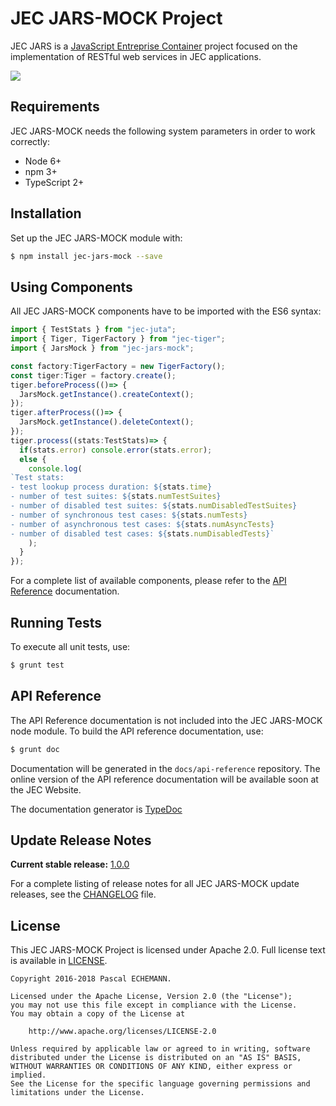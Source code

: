 # JEC JARS-MOCK Project

JEC JARS is a [JavaScript Entreprise Container][jec-url] project focused on the implementation of RESTful web services in JEC applications.

[![][jec-logo]][jec-url]

## Requirements

JEC JARS-MOCK needs the following system parameters in order to work correctly:

- Node 6+
- npm 3+
- TypeScript 2+

## Installation

Set up the JEC JARS-MOCK module with:

```bash
$ npm install jec-jars-mock --save
```

## Using Components

All JEC JARS-MOCK components have to be imported with the ES6 syntax:

```javascript
import { TestStats } from "jec-juta";
import { Tiger, TigerFactory } from "jec-tiger";
import { JarsMock } from "jec-jars-mock";

const factory:TigerFactory = new TigerFactory();
const tiger:Tiger = factory.create();
tiger.beforeProcess(()=> {
  JarsMock.getInstance().createContext();
});
tiger.afterProcess(()=> {
  JarsMock.getInstance().deleteContext();
});
tiger.process((stats:TestStats)=> {
  if(stats.error) console.error(stats.error);
  else {
    console.log(
`Test stats:
- test lookup process duration: ${stats.time}
- number of test suites: ${stats.numTestSuites}
- number of disabled test suites: ${stats.numDisabledTestSuites}
- number of synchronous test cases: ${stats.numTests}
- number of asynchronous test cases: ${stats.numAsyncTests}
- number of disabled test cases: ${stats.numDisabledTests}`
    );
  }
});
```

For a complete list of available components, please refer to the [API Reference](#api-reference) documentation.

## Running Tests

To execute all unit tests, use:

```bash
$ grunt test
```

## API Reference

The API Reference documentation is not included into the JEC JARS-MOCK node module. To build the API reference documentation, use:

```bash
$ grunt doc
```

Documentation will be generated in the `docs/api-reference` repository.
The online version of the  API reference documentation will be available soon at the JEC Website.

The documentation generator is [TypeDoc](http://typedoc.org/)

## Update Release Notes

**Current stable release:** [1.0.0](CHANGELOG.md#jec-jars-mock-1.0.0)
 
For a complete listing of release notes for all JEC JARS-MOCK update releases, see the [CHANGELOG](CHANGELOG.md) file. 

## License
This JEC JARS-MOCK Project is licensed under Apache 2.0. Full license text is available in [LICENSE](LICENSE).

```
Copyright 2016-2018 Pascal ECHEMANN.

Licensed under the Apache License, Version 2.0 (the "License");
you may not use this file except in compliance with the License.
You may obtain a copy of the License at

    http://www.apache.org/licenses/LICENSE-2.0

Unless required by applicable law or agreed to in writing, software
distributed under the License is distributed on an "AS IS" BASIS,
WITHOUT WARRANTIES OR CONDITIONS OF ANY KIND, either express or implied.
See the License for the specific language governing permissions and
limitations under the License.
```

[jec-url]: https://github.com/pechemann/JEC
[jec-logo]: https://raw.githubusercontent.com/pechemann/JEC/master/assets/jec-logos/jec-logo.png